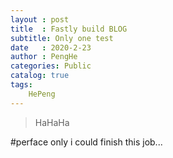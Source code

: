 ```yaml
---
layout : post
title  : Fastly build BLOG
subtitle: Only one test
date   : 2020-2-23
author : PengHe
categories: Public
catalog: true
tags:
    HePeng
---
```


> HaHaHa

#perface
  only i could finish this job...
